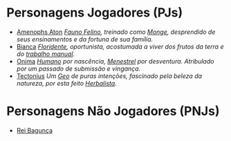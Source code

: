<!-- TITLE: Personagens -->
<!-- SUBTITLE: Uma lista dos personagens do RPG da Galera. -->

# Personagens Jogadores (PJs)
* [Amenophs Aton](personagens/amenophs)
*[Fauno Felino](especies/fauno#Felino), treinado como [Monge](classes/monge), desprendido de seus ensinamentos e da fortuna de sua família.*
* [Bianca](personagens/bianca)
*[Floridente](especies/floridente), oportunista, acostumada a viver dos frutos da terra e do [trabalho manual](classes/lenhador).*
* [Onima](personagens/nilma)
*[Humano](especies/humano) por nascência, [Menestrel](classes/menestrel) por desventura. Atribulado por um passado de submissão e vingança.*
* [Tectonius](personagens/tectonius)
*Um [Geo](especies/geo) de puras intenções, fascinado pela beleza da natureza, por esta feito [Herbalista](classes/herbalista).*
# Personagens Não Jogadores (PNJs)
* [Rei Bagunça](personagens/rei-bagunca)